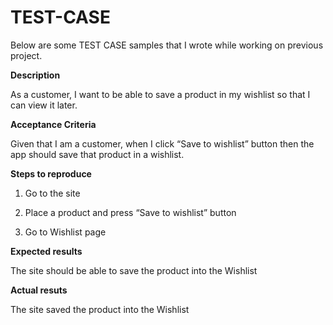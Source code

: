 # TEST-CASE

Below are some TEST CASE samples that I wrote while working on previous project.


**Description**


As a customer, I want to be able to save a product in my wishlist so that I can view it later.


**Acceptance Criteria**


Given that I am a customer, when I click “Save to wishlist” button then the app should save that product in a wishlist.

**Steps to reproduce**


1. Go to the site 

2. Place a product and press “Save to wishlist” button
3. Go to Wishlist page 


**Expected results**


The site should be able to save the product into the Wishlist

**Actual resuts**


The site saved the product into the Wishlist
